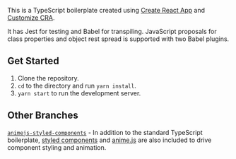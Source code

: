 This is a TypeScript boilerplate created using [Create React App](https://github.com/facebook/create-react-app) and [Customize CRA](https://github.com/arackaf/customize-cra).

It has Jest for testing and Babel for transpiling. JavaScript proposals for class properties and object rest spread is supported with two Babel plugins.

## Get Started
1. Clone the repository.
2. ```cd``` to the directory and run ```yarn install```.
3. ```yarn start``` to run the development server.

## Other Branches
[```animejs-styled-components```](https://github.com/WilsonCWong/react-ts-boilerplate/tree/animejs-styled-components) - In addition to the standard TypeScript boilerplate, [styled components](https://www.styled-components.com/) and [anime.js](https://animejs.com/) are also included to drive component styling and animation.
